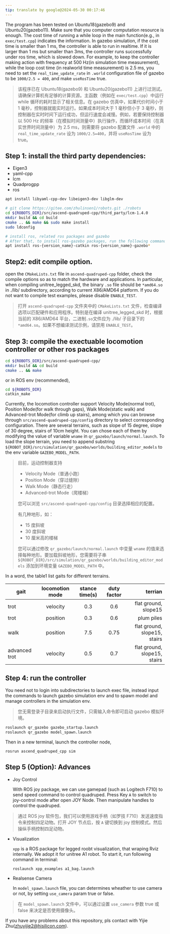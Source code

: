 ```yaml
---
tip: translate by google@2024-05-30 00:17:46
---
```


The program has been tested on Ubuntu18(gazebo9) and Ubuntu20(gazebo11). Make sure that you computer computation resource is enough. The cost time of running a while loop in the main function(e.g., in `exec/test.cpp`) indicates the information. In gazebo simulation, if the cost time is smaller than 1 ms, the controller is able to run in realtime. If it is larger than 1 ms but smaller than 3ms, the controller runs successfully under ros time, which is slowed down. For example, to keep the controller making action with frequency at 500 Hz(in simulation time measurement), while the loop cost time (in realworld time measurement) is 2.5 ms, you need to set the `real_time_update_rate` in `.world` configuration file of gazebo to be `1000/2.5 = 400`, and make `useRosTime` true.

> 该程序已在 Ubuntu18(gazebo9) 和 Ubuntu20(gazebo11) 上进行过测试。请确保计算机有足够的计算资源。主函数（例如在 `exec/test.cpp`）中运行 while 循环的耗时显示了相关信息。在 gazebo 仿真中，如果代价时间小于 1 毫秒，控制器就能实时运行。如果成本时间大于 1 毫秒但小于 3 毫秒，则控制器在实时时间下运行成功，但运行速度会减慢。例如，若要保持控制器以 500 Hz 的频率（在模拟时间测量中）执行操作，而循环成本时间（在真实世界时间测量中）为 2.5 ms，则需要将 gazebo 配置文件 `.world` 中的 `real_time_update_rate` 设为 `1000/2.5=400`，并将 `useRosTime` 设为 true。

## Step 1: install the third party dependencies:

- Eigen3
- yaml-cpp
- lcm
- Quadprogpp
- ros

```bash
apt install libyaml-cpp-dev libeigen3-dev libglm-dev

# git clone https://gitee.com/zhulinsen1/robots.git ./robots
cd ${ROBOTS_DIR}/src/ascend-quadruped-cpp/third_party/lcm-1.4.0
mkdir build && cd build
cmake .. && make && sudo make install
sudo ldconfig

# install ros, related ros packages and gazebo
# After that, to install ros-gazebo packages, run the following command
apt install ros-{version_name}-catkin ros-{version_name}-gazebo*
```

## Step2: edit compile option.

open the `CMakeLists.txt` file in `ascend-quadruped-cpp` folder, check the compile options so as to match the hardware and applications. In particular, when compiling unitree_legged_skd, the binary `.so` file should be `*amd64.so` in ./lib/ subdirectory, according to current X86/AMD64 platform. If you do not want to compile test examples, please disable `ENABLE_TEST`.

> 打开 `ascend-quadruped-cpp` 文件夹中的 `CMakeLists.txt` 文件，检查编译选项以匹配硬件和应用程序。特别是在编译 unitree_legged_skd 时，根据当前的 X86/AMD64 平台，二进制`.so`文件应为 ./lib/ 子目录下的`*amd64.so`。如果不想编译测试示例，请禁用 `ENABLE_TEST`。

## Step 3: compile the exectuable locomotion controller or other ros packages

```bash
cd ${ROBOTS_DIR}/src/ascend-quadruped-cpp/
mkdir build && cd build
cmake .. && make
```

or in ROS env (recommended),

```bash
cd ${ROBOTS_DIR}
catkin_make
```

Currently, the locomotion controller support Velocity Mode(normal trot), Position Mode(for walk through gaps), Walk Mode(static walk) and Advanced-trot Mode(for climb up stairs), among which you can browse through `src/ascend-quadruped-cpp/config` directory to select corresponding configuration. There are several terrains, such as slope of 15 degree, slope of 30 degree, stairs of 10cm height. You can chose each of them by modifying the value of variable `wname` in `qr_gazebo/launch/normal.launch`. To load the slope terrain, you need to append substring `${ROBOT_DIR}/src/simulation/qr_gazebo/worlds/building_editor_models` to the env variable `GAZEBO_MODEL_PATH`.

> 目前，运动控制器支持
>
> - Velocity Mode（普通小跑）
> - Position Mode（穿过缝隙）
> - Walk Mode（静态行走）
> - Advanced-trot Mode（爬楼梯）
>
> 您可以浏览 `src/ascend-quadruped-cpp/config` 目录选择相应的配置。
>
> 有几种地形，如：
>
> - 15 度斜坡
> - 30 度斜坡
> - 10 厘米高的楼梯
>
> 您可以通过修改 `qr_gazebo/launch/normal.launch` 中变量 `wname` 的值来选择每种地形。要加载斜坡地形，您需要将子串 `${ROBOT_DIR}/src/simulation/qr_gazebo/worlds/building_editor_models` 添加到环境变量 `GAZEBO_MODEL_PATH` 中。

In a word, the table1 list gaits for different terrains.

| gait          | locomotion mode | stance time(s) | duty factor |                      terrian |
| ------------- | :-------------: | :------------: | :---------: | ---------------------------: |
| trot          |    velocity     |      0.3       |     0.6     |         flat ground, slope15 |
| trot          |    position     |      0.3       |     0.6     |                   plum piles |
| walk          |    position     |      7.5       |    0.75     | flat ground, slope15, stairs |
| advanced trot |    velocity     |      0.5       |     0.7     | flat ground, slope15, stairs |

## Step 4: run the controller

You need not to login into subdirectories to launch exec file, instead input the commands to launch gazebo simulation env and to spawn model and manage controllers in the simulation env.

> 您无需登录子目录来启动执行文件，只需输入命令即可启动 gazebo 模拟环境。

```bash
roslaunch qr_gazebo gazebo_startup.launch
roslaunch qr_gazebo model_spawn.launch
```

Then in a new terminal, launch the controller node,

```bash
rosrun ascend_quadruped_cpp sim
```

## Step 5 (Option): Advances

- Joy Control

  With ROS joy package, we can use gamepad (such as Logitech F710) to send speed command to control quadruped. Press Key `A` to switch to joy-control mode after open JOY Node. Then manipulate handles to control the quadruped.

> 通过 ROS joy 软件包，我们可以使用游戏手柄（如罗技 F710）发送速度指令来控制四足动物。打开 JOY 节点后，按 `A` 键切换到 joy 控制模式。然后操纵手柄控制四足动物。

- Visualization

  `xpp` is a ROS package for legged roobt visualization, that wraping Rviz internally. We adopt it for unitree A1 robot. To start it, run following command in terminal:

  ```bash
  roslaunch xpp_examples a1_bag.launch
  ```

- Realsense Camera

  In `model_spawn.launch` file, you can determines wheather to use camera or not, by setting `use_camera` param true or false.

> 在 `model_spawn.launch` 文件中，可以通过设置 `use_camera` 参数 true 或 false 来决定是否使用摄像头。

If you have any problems about this repository, pls contact with Yijie Zhu(zhuyijie2@hisilicon.com).
